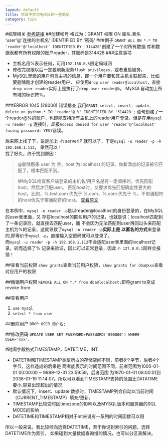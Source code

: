 ```yaml
---
layout: default
title: 毕设中学习MySQL的一些笔记
category: tips
---
```

#权限相关
[参考链接](http://blog.sina.com.cn/s/blog_59eadc100100j09g.html)
##创建帐号
格式为：GRANT 权限 ON 库名.表名 'user'@'连接的主机名' IDENTIFIED BY '密码'
###例子
`GRANT ALL ON *.* TO 'reader'@'localhost' IDENTIFIED BY '314428'`创建了一个对所有数据
库和数据表都有所有权限的账户reader，其密码是314428
###注意事项
+ 主机名用%表示任何，可用`192.168.0.%`限定局域网
+ 修改完权限以后一定要刷新服务`flush privileges`，或者重启服务。
+ MySQL里面的用户包含主机的信息，即一个用户要和其主机关联起来，比如要删除刚才创建的reader用户，
应使用`drop user reader@localhost`，直接`drop user reader`实际上是执行了`drop user reader@%`，
MySQL自动加上所有域的标识符%。

###ERROR 1045 (28000) 错误排查
我用`GRANT select, insert, update, delete on python.* TO 'reader'@'%' IDENTIFIED BY '314428';`
语句创建了一个reader@%的账户，也即能支持所有主机上的reader用户登录，但是在用`mysql -u reader -p`
连接时，却报`Access denied for user 'reader'@'localhost' (using password: YES)`错误。

后来网上找了下，说是加上 -h serverIP 就可以了，于是`mysql -u reader -p -h 192.168.1.112`，
果然可以！  
找了好久，终于找到原因：

>@删除那条 user 为 空、host 为 localhost 的记录。你新添加的记录被它匹配了，根本匹配不到。

>@MySQL检查客户端登录的主机名/用户名是有一定顺序的，优先匹配host，然后才匹配user。
匹配host时，又要求优先匹配确定性更大的host。比如，%.test.com 优先于 %.com，%.com 
优先于 %，不带通配符的host优先于带通配符的host。
[查看原文](https://home-laurence.rhcloud.com/blog/2012/10/mysql-error-1045-access-denied-2/)

在本例中，`mysql -u reader -p`是以reader@localhost的身份登录的，在MySQL的user表里面，又
存在localhost的匿名用户的记录，也就是说：localhost匹配到了一条记录后，就直接去匹配user，而
不会因为无法匹配到user再回过头来匹配主机为%的记录，这就导致了`mysql -u reader -p`**实际上是
以匿名的方式**来登录的,即等价于`mysql -p`，直接输入空密码就可以登录了。  
而`mysql -u reader -p -h 192.168.1.112`不会适配user表里面的localhost记录，转而选择了%
记录来验证，因此可以正常登录，因此`-h 127.0.0.1`同样会报错！

##查看当前权限
`show grants`查看当前用户权限，`show grants for dba@xxx`查看对应用户的权限

##撤销用户权限
`REVOKE ALL ON *.* from dba@localhost;`即将grant to变成revoke from

##查看用户
1. `use mysql`
2. `select * from user`

##删除用户
`DROP USER 用户名;`

##修改密码
`UPDATE USER SET PASSWORD=PASSWORD('000000') WHERE USER='xxx';`

#时间字段格式TIMESTAMP，DATETIME，INT
+ DATETIM和TIMESTAMP类型所占的存储空间不同，前者8个字节，后者4个字节，这样造成的后果是
两者能表示的时间范围不同。前者范围为1000-01-01 00:00:00 ~ 9999-12-31 23:59:59，后者范围
为1970-01-01 08:00:01到2038-01-19 11:14:07。所以可以看到TIMESTAMP支持的范围比DATATIME
要小,容易出现超出的情况.
+ 默认情况下，insert、update 数据时，TIMESTAMP列会自动以当前时间（CURRENT_TIMESTAMP）填充/更新。
+ TIMESTAMP比较受时区timezone的影响以及MYSQL版本和服务器的SQL MODE的影响
+ DATETIME和TIMESTAMP相对于int来说有一系列的时间函数可以用

所以一般来说，我比较倾向选择DATETIME，至于你说到索引的问题，选择DATETIME作为索引，
如果碰到大量数据查询慢的情况，也可以分区表解决。
